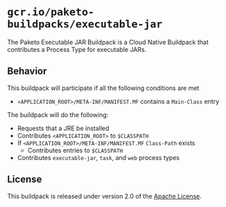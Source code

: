 # `gcr.io/paketo-buildpacks/executable-jar`
The Paketo Executable JAR Buildpack is a Cloud Native Buildpack that contributes a Process Type for executable JARs.

## Behavior
This buildpack will participate if all the following conditions are met

* `<APPLICATION_ROOT>/META-INF/MANIFEST.MF` contains a `Main-Class` entry

The buildpack will do the following:

* Requests that a JRE be installed
* Contributes `<APPLICATION_ROOT>` to `$CLASSPATH`
* If `<APPLICATION_ROOT>/META-INF/MANIFEST.MF` `Class-Path` exists
  * Contributes entries to `$CLASSPATH`
* Contributes `executable-jar`, `task`, and `web` process types

## License
This buildpack is released under version 2.0 of the [Apache License][a].

[a]: http://www.apache.org/licenses/LICENSE-2.0
